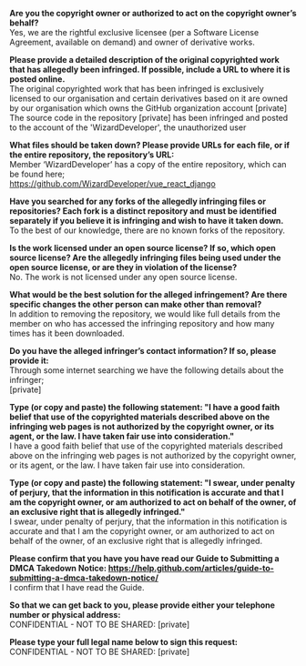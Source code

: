
**Are you the copyright owner or authorized to act on the copyright owner’s behalf?**  
Yes, we are the rightful exclusive licensee (per a Software License Agreement, available on demand) and owner of derivative works.

**Please provide a detailed description of the original copyrighted work that has allegedly been infringed. If possible, include a URL to where it is posted online.**  
The original copyrighted work that has been infringed is exclusively licensed to our organisation and certain derivatives based on it are owned by our organisation which owns the GitHub organization account [private]  
The source code in the repository [private] has been infringed and posted to the account of the 'WizardDeveloper', the unauthorized user

**What files should be taken down? Please provide URLs for each file, or if the entire repository, the repository’s URL:**  
Member ‘WizardDeveloper’ has a copy of the entire repository, which can be found here;  
https://github.com/WizardDeveloper/vue_react_django

**Have you searched for any forks of the allegedly infringing files or repositories? Each fork is a distinct repository and must be identified separately if you believe it is infringing and wish to have it taken down.**  
To the best of our knowledge, there are no known forks of the repository.

**Is the work licensed under an open source license? If so, which open source license? Are the allegedly infringing files being used under the open source license, or are they in violation of the license?**  
No. The work is not licensed under any open source license.

**What would be the best solution for the alleged infringement? Are there specific changes the other person can make other than removal?**  
In addition to removing the repository, we would like full details from the member on who has accessed the infringing repository and how many times has it been downloaded.

**Do you have the alleged infringer’s contact information? If so, please provide it:**  
Through some internet searching we have the following details about the infringer;  
[private]

**Type (or copy and paste) the following statement: "I have a good faith belief that use of the copyrighted materials described above on the infringing web pages is not authorized by the copyright owner, or its agent, or the law. I have taken fair use into consideration."**  
I have a good faith belief that use of the copyrighted materials described above on the infringing web pages is not authorized by the copyright owner, or its agent, or the law. I have taken fair use into consideration.

**Type (or copy and paste) the following statement: "I swear, under penalty of perjury, that the information in this notification is accurate and that I am the copyright owner, or am authorized to act on behalf of the owner, of an exclusive right that is allegedly infringed."**  
I swear, under penalty of perjury, that the information in this notification is accurate and that I am the copyright owner, or am authorized to act on behalf of the owner, of an exclusive right that is allegedly infringed.

**Please confirm that you have you have read our Guide to Submitting a DMCA Takedown Notice: https://help.github.com/articles/guide-to-submitting-a-dmca-takedown-notice/**  
I confirm that I have read the Guide.

**So that we can get back to you, please provide either your telephone number or physical address:**  
CONFIDENTIAL - NOT TO BE SHARED: [private]

**Please type your full legal name below to sign this request:**  
CONFIDENTIAL - NOT TO BE SHARED: [private]
